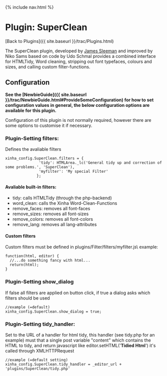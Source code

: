 {% include nav.html %}

# Plugin: SuperClean

[Back to Plugins]({{ site.baseurl }}/trac/Plugins.html)

The SuperClean plugin, developed by [James Sleeman](http://code.gogo.co.nz/) and improved by Niko Sams based on code by Udo Schmal provides a combined interface for HTMLTidy, Word cleaning, stripping out font typefaces, colours and sizes, and calling custom filter-functions.

## Configuration

**See the [NewbieGuide]({{ site.baseurl }}/trac/NewbieGuide.html#ProvideSomeConfiguration) for how to set configuration values in general, the below configuration options are available for this plugin.**

Configuration of this plugin is not normally required, however there are some options to customise it if necessary.

### Plugin-Setting filters:
Defines the avaliable filters

```
xinha_config.SuperClean.filters = {
               'tidy': HTMLArea._lc('General tidy up and correction of some problems.', 'SuperClean'),
               'myfilter': 'My special Filter'
              };
```


#### Avaliable built-in filters:
 * tidy: calls HTMLTidy (through the php-backend)
 * word_clean: calls the Xinha Word-Clean-Functions
 * remove_faces: removes all font-faces
 * remove_sizes: removes all font-sizes
 * remove_colors: removes all font-colors
 * remove_lang: removes all lang-attributes

#### Custom filters
Custom filters must be defined in plugins/Filter/filters/myfilter.js\\
example:

```
function(html, editor) {
  //...do something fancy with html...
  return(html);
}
```



### Plugin-Setting show_dialog
If false all filters are applied on button click, if true a dialog asks which filters should be used

```
//example (=default)
xinha_config.SuperClean.show_dialog = true;
```


### Plugin-Setting tidy_handler:
Set to the URL of a handler for html tidy, this handler (see tidy.php for an example) must that a single post variable "content" which contains the HTML to tidy, and return javascript like editor.setHTML('<strong>Tidied Html</strong>')
it's called through XMLHTTPRequest

```
//example (=default setting)
xinha_config.SuperClean.tidy_handler = _editor_url + 'plugins/SuperClean/tidy.php'
```


